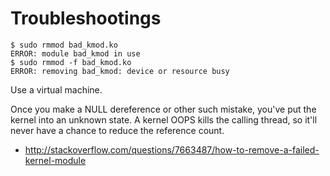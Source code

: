 # Troubleshootings

```
$ sudo rmmod bad_kmod.ko
ERROR: module bad_kmod in use
$ sudo rmmod -f bad_kmod.ko
ERROR: removing bad_kmod: device or resource busy
```

Use a virtual machine.

Once you make a NULL dereference or other such mistake, you've put the kernel into an unknown state. A kernel OOPS kills the calling thread, so it'll never have a chance to reduce the reference count.

+ http://stackoverflow.com/questions/7663487/how-to-remove-a-failed-kernel-module
